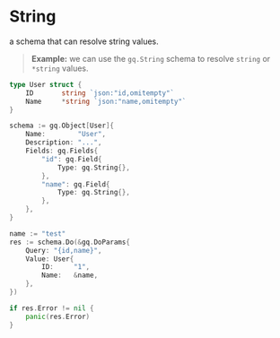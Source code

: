 # String

a schema that can resolve string values.

> **Example:** we can use the `gq.String` schema to resolve `string` or `*string` values.

```go
type User struct {
	ID 	 	 string `json:"id,omitempty"`
	Name 	 *string `json:"name,omitempty"`
}

schema := gq.Object[User]{
	Name:        "User",
	Description: "...",
	Fields: gq.Fields{
		"id": gq.Field{
			Type: gq.String{},
		},
		"name": gq.Field{
			Type: gq.String{},
		},
	},
}

name := "test"
res := schema.Do(&gq.DoParams{
	Query: "{id,name}",
	Value: User{
		ID: 	"1",
		Name: 	&name,
	},
})

if res.Error != nil {
	panic(res.Error)
}
```
